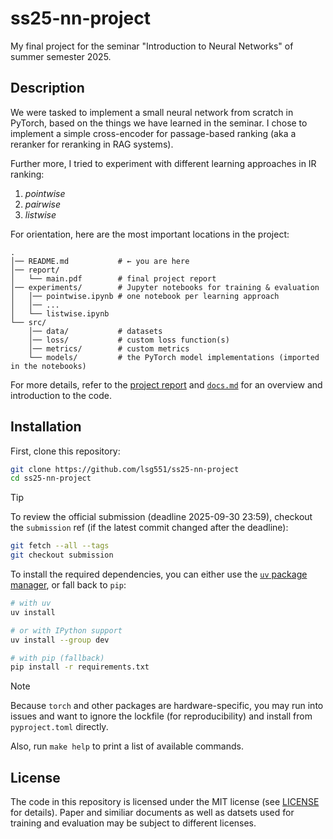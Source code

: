 # ss25-nn-project

My final project for the seminar "Introduction to Neural Networks" of summer
semester 2025.

## Description

We were tasked to implement a small neural network from scratch in PyTorch,
based on the things we have learned in the seminar. I chose to implement a
simple cross-encoder for passage-based ranking (aka a reranker for reranking
in RAG systems).

Further more, I tried to experiment with different learning approaches in IR
ranking:
1. *pointwise*
2. *pairwise*
3. *listwise*

For orientation, here are the most important locations in the project:

```
.
│── README.md           # ← you are here
│── report/  
│   └── main.pdf        # final project report
│── experiments/        # Jupyter notebooks for training & evaluation
│   │── pointwise.ipynb # one notebook per learning approach
│   │── ...
│   └── listwise.ipynb
└── src/
    │── data/           # datasets
    │── loss/           # custom loss function(s)
    │── metrics/        # custom metrics
    └── models/         # the PyTorch model implementations (imported in the notebooks)
```

For more details, refer to the [project report](./report/main.pdf) and
[`docs.md`](./docs.md) for an overview and introduction to the code.

## Installation

First, clone this repository:

```bash
git clone https://github.com/lsg551/ss25-nn-project
cd ss25-nn-project
```

> [!TIP]
> To review the official submission (deadline 2025-09-30 23:59),
> checkout the `submission` ref (if the latest commit changed after the deadline):
> ```bash
> git fetch --all --tags
> git checkout submission
> ```

To install the required dependencies, you can either use the
[`uv` package manager](https://github.com/astral-sh/uv), or fall back to `pip`:

```bash
# with uv
uv install

# or with IPython support
uv install --group dev

# with pip (fallback)
pip install -r requirements.txt
```

> [!NOTE]
> Because `torch` and other packages are hardware-specific, you may run into
> issues and want to ignore the lockfile (for reproducibility) and install
> from `pyproject.toml` directly.

Also, run `make help` to print a list of available commands.

## License

The code in this repository is licensed under the MIT license (see
[LICENSE](./LICENSE) for details). Paper and similiar documents as well as
datsets used for training and evaluation may be subject to different licenses.
